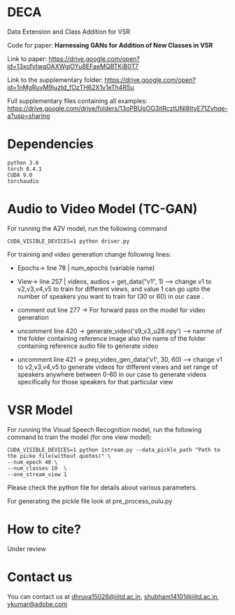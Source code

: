 # DECA
Data Extension and Class Addition for VSR

Code for paper: **Harnessing GANs for Addition of New Classes in VSR**

Link to paper: https://drive.google.com/open?id=13xofvtwqOAXWgjOYu8EFaeMQBTKiB0T7

Link to the supplementary folder: https://drive.google.com/open?id=1nMgRuyM9juztd_fOzTH62X1v1eTh4R5u

Full supplementary files containing all examples: https://drive.google.com/drive/folders/13oPBUgOG3itRcztUNI8ItyE71Zvhqe-a?usp=sharing 


# Dependencies
```
python 3.6
torch 0.4.1
CUDA 9.0
torchaudio
```

# Audio to Video Model (TC-GAN)

For running the A2V model, run the following command
```
CUDA_VISIBLE_DEVICES=1 python driver.py
``` 
For training and video generation change following lines:

* Epochs-> line 78 | num_epochs (variable name)

* View-> line 257 | videos, audios = get_data("v1", 1) --> change v1 to v2,v3,v4,v5 to train for different views, and value 1 can go upto the number of speakers you want to train for (30 or 60) in our case .


* comment out line 277 -> For forward pass on the model for video generation
* uncomment line 420 -> generate_video('s9_v3_u28.npy') --> namme of the folder containing reference image also the name of the folder containing reference audio file to generate video
* uncomment line 421 -> prep_video_gen_data('v1', 30, 60) --> change v1 to v2,v3,v4,v5 to generate videos for different views and set range of speakers anywhere between 0-60 in our case to generate videos specifically for those speakers for that particular view


# VSR Model

For running the Visual Speech Recognition model, run the following command to train the model (for one view model):
```
CUDA_VISIBLE_DEVICES=1 python 1stream.py --data_pickle_path "Path to the picke file(without quotes)" \
--num_epoch 40 \
--num_classes 10  \
--one_stream_view 1
```
Please check the python file for details about various parameters. 

For generating the pickle file look at pre_process_oulu.py

# How to cite?

Under review

# Contact us

You can contact us at dhruva15026@iiitd.ac.in, shubham14101@iiitd.ac.in, ykumar@adobe.com
